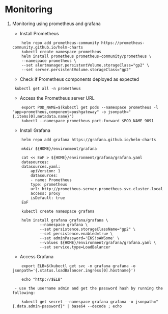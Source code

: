 # Monitoring

1. Monitoring using prometheus and grafana
    - Install Prometheus
    ```
        helm repo add prometheus-community https://prometheus-community.github.io/helm-charts
        kubectl create namespace prometheus
        helm install prometheus prometheus-community/prometheus \
        --namespace prometheus \
        --set alertmanager.persistentVolume.storageClass="gp2" \
        --set server.persistentVolume.storageClass="gp2"

    ```


    - Check if Prometheus components deployed as expected
     ```
      kubectl get all -n prometheus
      ```

    - Access the Prometheus server URL
    ```
        export POD_NAME=$(kubectl get pods --namespace prometheus -l "app=prometheus,component=pushgateway" -o jsonpath="{.items[0].metadata.name}")
        kubectl --namespace prometheus port-forward $POD_NAME 9091
    ```
    
    - Install Grafana
    ```
        helm repo add grafana https://grafana.github.io/helm-charts

        mkdir ${HOME}/environment/grafana

        cat << EoF > ${HOME}/environment/grafana/grafana.yaml
        datasources:
        datasources.yaml:
            apiVersion: 1
            datasources:
            - name: Prometheus
            type: prometheus
            url: http://prometheus-server.prometheus.svc.cluster.local
            access: proxy
            isDefault: true
        EoF

        kubectl create namespace grafana

        helm install grafana grafana/grafana \
                --namespace grafana \
                --set persistence.storageClassName="gp2" \
                --set persistence.enabled=true \
                --set adminPassword='EKS!sAWSome' \
                --values ${HOME}/environment/grafana/grafana.yaml \
                --set service.type=LoadBalancer
    ```
    
    - Access Grafana

    ```
        export ELB=$(kubectl get svc -n grafana grafana -o jsonpath='{.status.loadBalancer.ingress[0].hostname}')

        echo "http://$ELB"
    ```
       
        - use the username admin and get the password hash by running the following:

    ```
        kubectl get secret --namespace grafana grafana -o jsonpath="{.data.admin-password}" | base64 --decode ; echo
    ```

